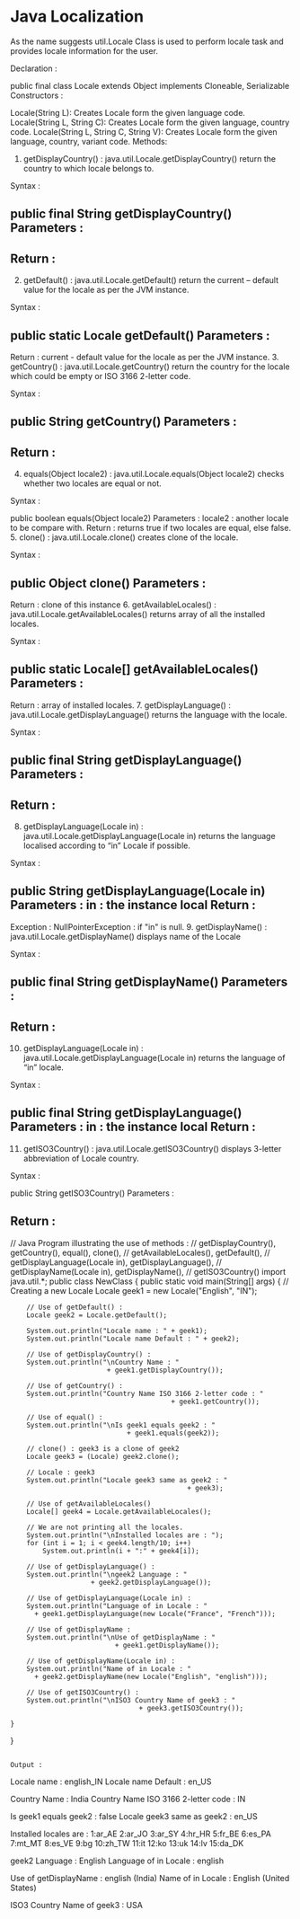 # Java Localization

As the name suggests util.Locale Class is used to perform locale task and provides locale information for the user. 

Declaration : 

public final class Locale
   extends Object
   implements Cloneable, Serializable
Constructors : 

Locale(String L): Creates Locale form the given language code.
Locale(String L, String C): Creates Locale form the given language, country code.
Locale(String L, String C, String V): Creates Locale form the given language, country, variant code.
Methods: 

1. getDisplayCountry() : java.util.Locale.getDisplayCountry() return the country to which locale belongs to. 



Syntax : 

public final String getDisplayCountry()
Parameters : 
----
Return :
-----
2. getDefault() : java.util.Locale.getDefault() return the current – default value for the locale as per the JVM instance. 

Syntax : 

public static Locale getDefault()
Parameters : 
----
Return :
current - default value for the locale as per the JVM instance.
3. getCountry() : java.util.Locale.getCountry() return the country for the locale which could be empty or ISO 3166 2-letter code. 

Syntax : 

public String getCountry()
Parameters : 
----
Return :
-----
4. equals(Object locale2) : java.util.Locale.equals(Object locale2) checks whether two locales are equal or not. 

Syntax : 

public boolean equals(Object locale2)
Parameters : 
locale2 : another locale to be compare with.
Return :
returns true if two locales are equal, else false. 
5. clone() : java.util.Locale.clone() creates clone of the locale. 



Syntax : 

public Object clone()
Parameters : 
----
Return :
clone of this instance
6. getAvailableLocales() : java.util.Locale.getAvailableLocales() returns array of all the installed locales. 

Syntax : 

public static Locale[] getAvailableLocales()
Parameters : 
---
Return :
array of installed locales.
7. getDisplayLanguage() : java.util.Locale.getDisplayLanguage() returns the language with the locale. 

Syntax : 

public final String getDisplayLanguage()
Parameters : 
----
Return :
---- 
8. getDisplayLanguage(Locale in) : java.util.Locale.getDisplayLanguage(Locale in) returns the language localised according to “in” Locale if possible. 

Syntax : 

public String getDisplayLanguage(Locale in)
Parameters : 
in : the instance local
Return :
---- 
Exception :
NullPointerException : if "in" is null.
9. getDisplayName() : java.util.Locale.getDisplayName() displays name of the Locale 

Syntax : 

public final String getDisplayName()
Parameters : 
----
Return :
-----------
10. getDisplayLanguage(Locale in) : java.util.Locale.getDisplayLanguage(Locale in) returns the language of “in” locale. 

Syntax : 

public final String getDisplayLanguage()
Parameters : 
in : the instance local
Return :
---- 
11. getISO3Country() : java.util.Locale.getISO3Country() displays 3-letter abbreviation of Locale country. 

Syntax : 

public String getISO3Country()
Parameters : 

Return :
-------------

// Java Program illustrating the use of methods :
// getDisplayCountry(), getCountry(), equal(), clone(),
// getAvailableLocales(), getDefault(),
// getDisplayLanguage(Locale in), getDisplayLanguage(),
// getDisplayName(Locale in), getDisplayName(),
// getISO3Country()
import java.util.*;
public class NewClass
{
    public static void main(String[] args)
    {
        // Creating a new Locale
        Locale geek1 = new Locale("English", "IN");
 
        // Use of getDefault() :
        Locale geek2 = Locale.getDefault();
 
        System.out.println("Locale name : " + geek1);
        System.out.println("Locale name Default : " + geek2);
 
        // Use of getDisplayCountry() :
        System.out.println("\nCountry Name : "
                            + geek1.getDisplayCountry());
 
        // Use of getCountry() :
        System.out.println("Country Name ISO 3166 2-letter code : "
                                            + geek1.getCountry());
 
        // Use of equal() :
        System.out.println("\nIs geek1 equals geek2 : "
                                 + geek1.equals(geek2));
 
        // clone() : geek3 is a clone of geek2
        Locale geek3 = (Locale) geek2.clone();
 
        // Locale : geek3
        System.out.println("Locale geek3 same as geek2 : "
                                                + geek3);
 
        // Use of getAvailableLocales()
        Locale[] geek4 = Locale.getAvailableLocales();
 
        // We are not printing all the locales.
        System.out.println("\nInstalled locales are : ");
        for (int i = 1; i < geek4.length/10; i++)
            System.out.println(i + ":" + geek4[i]);
 
        // Use of getDisplayLanguage() :
        System.out.println("\ngeek2 Language : "
                        + geek2.getDisplayLanguage());
 
        // Use of getDisplayLanguage(Locale in) :
        System.out.println("Language of in Locale : "
          + geek1.getDisplayLanguage(new Locale("France", "French")));
 
        // Use of getDisplayName :
        System.out.println("\nUse of getDisplayName : "
                              + geek1.getDisplayName());
 
        // Use of getDisplayName(Locale in) :
        System.out.println("Name of in Locale : "
          + geek2.getDisplayName(new Locale("English", "english")));
 
        // Use of getISO3Country() :
        System.out.println("\nISO3 Country Name of geek3 : "
                                    + geek3.getISO3Country());
 
    }
}

```

Output : 

```

Locale name : english_IN
Locale name Default : en_US

Country Name : India
Country Name ISO 3166 2-letter code : IN

Is geek1 equals geek2 : false
Locale geek3 same as geek2 : en_US

Installed locales are : 
1:ar_AE
2:ar_JO
3:ar_SY
4:hr_HR
5:fr_BE
6:es_PA
7:mt_MT
8:es_VE
9:bg
10:zh_TW
11:it
12:ko
13:uk
14:lv
15:da_DK

geek2 Language : English
Language of in Locale : english

Use of getDisplayName : english (India)
Name of in Locale : English (United States)

ISO3 Country Name of geek3 : USA

```